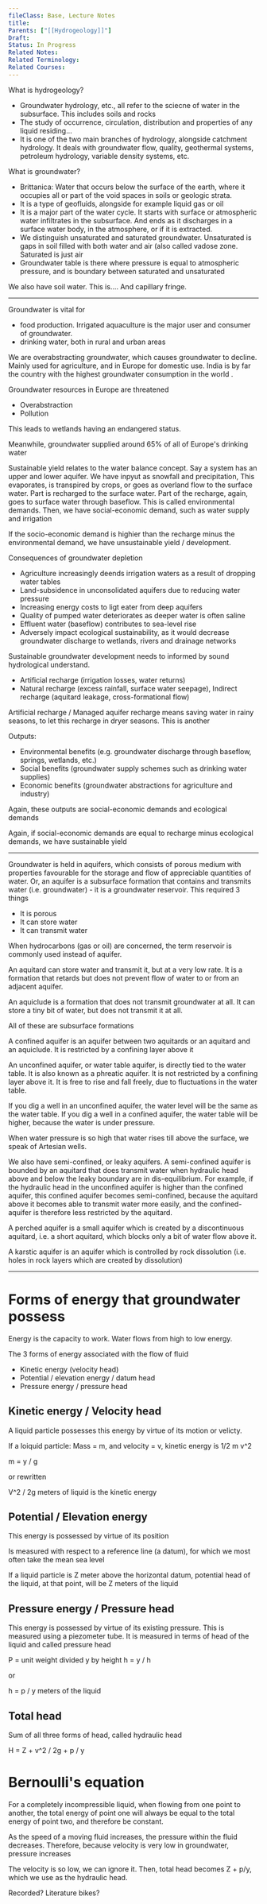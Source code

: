 ```yaml
---
fileClass: Base, Lecture Notes
title: 
Parents: ["[[Hydrogeology]]"]
Draft: 
Status: In Progress
Related Notes: 
Related Terminology: 
Related Courses: 
---
```

What is hydrogeology?
- Groundwater hydrology, etc., all refer to the sciecne of water in the subsurface. This includes soils and rocks
- The study of occurrence, circulation, distribution and properties of any liquid residing...
- It is one of the two main branches of hydrology, alongside catchment hydrology. It deals with groundwater flow, quality, geothermal systems, petroleum hydrology, variable density systems, etc.

What is groundwater?
- Brittanica: Water that occurs below the surface of the earth, where it occupies all or part of the void spaces in soils or geologic strata.
- It is a type of geofluids, alongside for example liquid gas or oil
- It is a major part of the water cycle. It starts with surface or atmospheric water infiltrates in the subsurface. And ends as it discharges in a surface water body, in the atmosphere, or if it is extracted.
- We distinguish unsaturated and saturated groundwater. Unsaturated is gaps in soil filled with both water and air (also called vadose zone. Saturated is just air
- Groundwater table is there where pressure is equal to atmospheric pressure, and is boundary between saturated and unsaturated

We also have soil water. This is.... And capillary fringe. 

---
Groundwater is vital for 
- food production. Irrigated aquaculture is the major user and consumer of groundwater.
- drinking water, both in rural and urban areas

We are overabstracting groundwater, which causes groundwater to decline. Mainly used for agriculture, and in Europe for domestic use. India is by far the country with the highest groundwater consumption in the world .

Groundwater resources in Europe are threatened
- Overabstraction
- Pollution

This leads to wetlands having an endangered status.

Meanwhile, groundwater supplied around 65% of all of Europe's drinking water

Sustainable yield relates to the water balance concept. Say a system has an upper and lower aquifer. We have inpyut as snowfall and precipitation, This evaporates, is transpired by crops, or goes as overland flow to the surface water. Part is recharged to the surface water. Part of the recharge, again, goes to surface water through baseflow. This is called environmental demands. Then, we have social-economic demand, such as water supply and irrigation

If the socio-economic demand is highier than the recharge minus the environmental demand, we have unsustainable yield / development. 

Consequences of groundwater depletion
- Agriculture increasingly deends irrigation waters as a result of dropping water tables
- Land-subsidence in unconsolidated aquifers due to reducing water pressure
- Increasing energy costs to ligt eater from deep aquifers
- Quality of pumped water deteriorates as deeper water is often saline
- Effluent water (baseflow) contributes to sea-level rise
- Adversely impact ecological sustainability, as it would decrease groundwater discharge to wetlands, rivers and drainage networks

Sustainable groundwater development needs to informed by sound hydrological understand. 
- Artificial recharge (irrigation losses, water returns)
- Natural recharge (excess rainfall, surface water seepage), Indirect recharge (aquitard leakage, cross-formational flow)

Artificial recharge / Managed aquifer recharge means saving water in rainy seasons, to let this recharge in dryer seasons. This is another

Outputs:
- Environmental benefits (e.g. groundwater discharge through baseflow, springs, wetlands, etc.)
- Social benefits (groundwater supply schemes such as drinking water supplies)
- Economic benefits (groundwater abstractions for agriculture and industry)

Again, these outputs are social-economic demands and ecological demands

Again, if social-economic demands are equal to recharge minus ecological demands, we have sustainable yield

---
Groundwater is held in aquifers, which consists of porous medium with properties favourable for the storage and flow of appreciable quantities of water. Or, an aquifer is a subsurface formation that contains and transmits water (i.e. groundwater) - it is a groundwater reservoir. This required 3 things
- It is porous
- It can store water
- It can transmit water

When hydrocarbons (gas or oil) are concerned, the term reservoir is commonly used instead of aquifer. 

An aquitard can store water and transmit it, but at a very low rate. It is a formation that retards but does not prevent flow of water to or from an adjacent aquifer. 

An aquiclude is a formation that does not transmit groundwater at all. It can store a tiny bit of water, but does not transmit it at all. 

All of these are subsurface formations

A confined aquifer is an aquifer between two aquitards or an aquitard and an aquiclude. It is restricted by a confining layer above it

An unconfined aquifer, or water table aquifer, is directly tied to the water table. It is also known as a phreatic aquifer. It is not restricted by a confining layer above it. It is free to rise and fall freely, due to fluctuations in the water table. 

If you dig a well in an unconfined aquifer, the water level will be the same as the water table. If you dig a well in a confined aquifer, the water table will be higher, because the water is under pressure. 

When water pressure is so high that water rises till above the surface, we speak of Artesian wells. 

We also have semi-confined, or leaky aquifers. A semi-confined aquifer is bounded by an aquitard that does transmit water when hydraulic head above and below the leaky boundary are in dis-equilibrium. For example, if the hydraulic head in the unconfined aquifer is higher than the confined aquifer, this confined aquifer becomes semi-confined, because the aquitard above it becomes able to transmit water more easily, and the confined-aquifer is therefore less restricted by the aquitard.

A perched aquifer is a small aquifer which is created by a discontinuous aquitard, i.e. a short aquitard, which blocks only a bit of water flow above it. 

A karstic aquifer is an aquifer which is controlled by rock dissolution (i.e. holes in rock layers which are created by dissolution)

---
# Forms of energy that groundwater possess
Energy is the capacity to work. Water flows from high to low energy.

The 3 forms of energy associated with the flow of fluid
- Kinetic energy (velocity head)
- Potential / elevation energy / datum head
- Pressure energy / pressure head

## Kinetic energy / Velocity head
A liquid particle possesses this energy by virtue of its motion or velicty.

If a loiquid particle: Mass = m, and velocity = v, kinetic energy is 1/2 m v^2 

m = y / g

or rewritten

V^2 / 2g meters of liquid is the kinetic energy

## Potential / Elevation energy
This energy is possessed by virtue of its position

Is measured with respect to a reference line (a datum), for which we most often take the mean sea level

If a liquid particle is Z meter above the horizontal datum, potential head of the liquid, at that point, will be Z meters of the liquid

## Pressure energy / Pressure head
This energy is possessed by virtue of its existing pressure. This is measured using a piezometer tube. It is measured in terms of head of the liquid and called pressure head

P = unit weight divided y by height h = y / h

or 

h = p / y meters of the liquid

## Total head
Sum of all three forms of head, called hydraulic head

H = Z + v^2 / 2g + p / y

# Bernoulli's equation
For a completely incompressible liquid, when flowing from one point to another, the total energy of point one will always be equal to the total energy of point two, and therefore be constant. 

As the speed of a moving fluid increases, the pressure within the fluid decreases. Therefore, because velocity is very low in groundwater, pressure increases

The velocity is so low, we can ignore it. Then, total head becomes Z + p/y, which we use as the hydraulic head. 

Recorded?
Literature
bikes?

